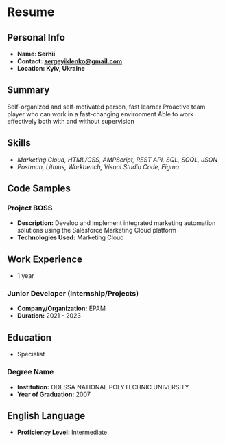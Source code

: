 # Resume

## Personal Info

- **Name: Serhii**
- **Contact: sergeyiklenko@gmail.com**
- **Location: Kyiv, Ukraine**

## Summary

Self-organized and self-motivated person, fast learner Proactive team player who can work in a fast-changing environment Able to work effectively both with and without supervision

## Skills

- *Marketing Cloud, HTML/CSS, AMPScript, REST API, SQL, SOQL, JSON*
- *Postman, Litmus, Workbench, Visual Studio Code, Figma*

## Code Samples

<!-- %%[
   SET @ContentStackID = 'cs_uid_placeholder'  
   SET @Locale = IIF(EMPTY(AttributeValue("Locale")),'en-US',Locale) 
   SET @ContentRows = LookupRows("Content Master Data Extension","uid",@ContentStackID,"locale",@Locale) 
   IF RowCount(@ContentRows) == 1 THEN
    SET @Alert_Banner_ContentJSON = Field(Row(@ContentRows,1),"ContentJSON")   
   ELSE 
    RaiseError(CONCAT('No unique Content Entry found for ',@ContentStackID,' in Content Master DE. Please contact your Development Team to analyze and troubleshoot.')) 
   ENDIF
 ]%% -->

### Project BOSS

- **Description:** Develop and implement integrated marketing automation solutions using the Salesforce Marketing Cloud platform
- **Technologies Used:** Marketing Cloud

## Work Experience

- 1 year

### Junior Developer (Internship/Projects)

- **Company/Organization:** EPAM
- **Duration:** 2021 - 2023

## Education

- Specialist

### Degree Name

- **Institution:** ODESSA NATIONAL POLYTECHNIC UNIVERSITY
- **Year of Graduation:** 2007

## English Language

- **Proficiency Level:** Intermediate


